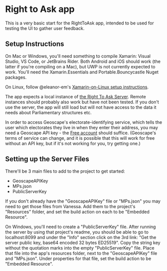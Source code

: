 # Right to Ask app

This is a very basic start for the RightToAsk app, intended to be used for testing the UI to gather user feedback.

## Setup Instructions
On Mac or Windows, you'll need something to compile Xamarin: Visual Studio, VS Code, or JetBrains Rider. Both Android and iOS should work (the latter if you're compiling on a Mac), but UWP is not currently expected to work. You'll need the Xamarin.Essentials and Portable.Bouncycastle Nuget packages.

On Linux, follow @eleanor-em's [Xamarin-on-Linux setup instructions](XamarinOnLinux.md).

The app expects a local instance of [the Right To Ask Server](https://github.com/RightToAskOrg/right_to_ask_server). Remote instances should probably also work but have not been tested. If you don't use the server, the app will still load but will not have access to the data it needs about Parliamentary structures etc.

In order to access Geoscape's electorate-identifying service, which tells the user which electorates they live in when they enter their address, you may need a Geoscape API key - the [Free account](https://geoscape.com.au/developer/) should suffice. (Geoscape's terms of service can change, and it is possible that this will work for free without an API key, but if it's not working for you, try getting one.)

## Setting up the Server Files
There'll be 3 main files to add to the project to get started:
- GeoscapeAPIKey
- MPs.json
- PublicServerKey

If you don't already have the "GeoscapeAPIKey" file or "MPs.json" you may need to get those files from Vanessa. Add them to the project's "Resources" folder, and set the build action on each to be "Embedded Resource".

On Windows, you'll need to create a "PublicServerKey" file. 
After running the server by using that project's readme, you should be able to go to localhost:8099 and under the "Info" section click on the 3rd link: "Get the server public key, base64 encoded 32 bytes ED25519". 
Copy the string key without the quotation marks into the empty "PublicServerKey" file. 
Place that file into the app's resources folder, next to the "GeoscapeAPIKey" file and "MPs.json". 
Under properties for that file, set the build action to be "Embedded Resource".
